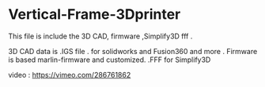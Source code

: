 # Vertical-Frame-3Dprinter
This file is include the 3D CAD, firmware ,Simplify3D fff .

3D CAD data is .IGS file . for solidworks and Fusion360 and more .
Firmware is based marlin-firmware and customized.
.FFF  for Simplify3D



video : https://vimeo.com/286761862
